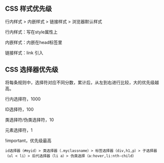 ## CSS 样式优先级

行内样式 > 内嵌样式 > 链接样式 > 浏览器默认样式

行内样式：写在style属性上

内嵌样式：内嵌在head标签里

链接样式：link 引入

## CSS 选择器优先级

将每条规则中，选择符对应不同分数，累计后，从左到右进行比较，大的优先级越高。

行内选择符，1000

ID选择符，100

类选择符/伪类选择符，10

元素选择符，1

!important，优先级最高

```
id选择器（#myid）> 类选择器（.myclassname）> 标签选择器（div,h1,p）> 子选择器（ul < li）> 后代选择器（li a）> 伪类选择（a:hover,li:nth-child）
```

